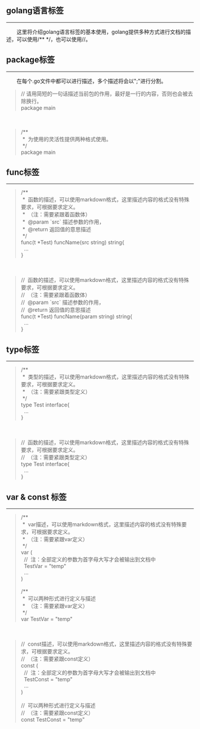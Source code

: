 
## golang语言标签
------
　　这里将介绍golang语言标签的基本使用，golang提供多种方式进行文档的描述，可以使用&#47;&#42;&#42; &#42;&#47;，也可以使用&#47;&#47;。


## package标签
------
　　在每个.go文件中都可以进行描述，多个描述将会以";"进行分割。

> &#47;&#47; 请用简短的一句话描述当前包的作用，最好是一行的内容，否则也会被去除换行。<br/>
> package main

　

> &#47;&#42;&#42;<br/>
> &nbsp;&#42;&nbsp;&nbsp;为使用的灵活性提供两种格式使用。<br/>
> &nbsp;&#42;&#47;<br/>
> package main


## func标签
------

> &#47;&#42;&#42;<br/>
> &nbsp;&#42;&nbsp;&nbsp;函数的描述，可以使用markdown格式，这里描述内容的格式没有特殊要求，可根据要求定义。<br/>
> &nbsp;&#42;&nbsp;&nbsp;（注：需要紧跟着函数体）<br/>
> &nbsp;&#42;&nbsp;&nbsp;@param &#96;src&#96; 描述参数的作用，<br/>
> &nbsp;&#42;&nbsp;&nbsp;@return 返回值的意思描述<br/>
> &nbsp;&#42;&#47;<br/>
> func(t &#42;Test) funcName(src string) string{<br/>
> &nbsp;&nbsp;...<br/>
> }<br/>

　

> &#47;&#47;&nbsp;&nbsp;函数的描述，可以使用markdown格式，这里描述内容的格式没有特殊要求，可根据要求定义。<br/>
> &#47;&#47;&nbsp;&nbsp;（注：需要紧跟着函数体）<br/>
> &#47;&#47;&nbsp;&nbsp;@param &#96;src&#96; 描述参数的作用，<br/>
> &#47;&#47;&nbsp;&nbsp;@return 返回值的意思描述<br/>
> func(t &#42;Test) funcName(param string) string{<br/>
> &nbsp;&nbsp;...<br/>
> }<br/>


## type标签
------

> &#47;&#42;&#42;<br/>
> &nbsp;&#42;&nbsp;&nbsp;类型的描述，可以使用markdown格式，这里描述内容的格式没有特殊要求，可根据要求定义。<br/>
> &nbsp;&#42;&nbsp;&nbsp;（注：需要紧跟类型定义）<br/>
> &nbsp;&#42;&#47;<br/>
> type Test interface{<br/>
> &nbsp;&nbsp;...<br/>
> }<br/>

　

> &#47;&#47;&nbsp;&nbsp;函数的描述，可以使用markdown格式，这里描述内容的格式没有特殊要求，可根据要求定义。<br/>
> &#47;&#47;&nbsp;&nbsp;（注：需要紧跟类型定义）<br/>
> type Test interface{<br/>
> &nbsp;&nbsp;...<br/>
> }<br/>


## var & const 标签
------

> &#47;&#42;&#42;<br/>
> &nbsp;&#42;&nbsp;&nbsp;var描述，可以使用markdown格式，这里描述内容的格式没有特殊要求，可根据要求定义。<br/>
> &nbsp;&#42;&nbsp;&nbsp;（注：需要紧跟var定义）<br/>
> &nbsp;&#42;&#47;<br/>
> var (<br/>
> &nbsp;&nbsp;&#47;&#47;&nbsp;&nbsp;注：全部定义的参数为首字母大写才会被输出到文档中<br/>
> &nbsp;&nbsp;TestVar = "temp"<br/>
> &nbsp;&nbsp;...<br/>
> )<br/>
> <br/>
> &#47;&#42;&#42;<br/>
> &nbsp;&#42;&nbsp;&nbsp;可以两种形式进行定义与描述<br/>
> &nbsp;&#42;&nbsp;&nbsp;（注：需要紧跟var定义）<br/>
> &nbsp;&#42;&#47;<br/>
> var TestVar = "temp"<br/>

　

> &#47;&#47;&nbsp;&nbsp;const描述，可以使用markdown格式，这里描述内容的格式没有特殊要求，可根据要求定义。<br/>
> &#47;&#47;&nbsp;&nbsp;（注：需要紧跟const定义）<br/>
> const (<br/>
> &nbsp;&nbsp;&#47;&#47;&nbsp;&nbsp;注：全部定义的参数为首字母大写才会被输出到文档中<br/>
> &nbsp;&nbsp;TestConst = "temp"<br/>
> &nbsp;&nbsp;...<br/>
> )<br/>
> <br/>
> &#47;&#47;&nbsp;&nbsp;可以两种形式进行定义与描述<br/>
> &#47;&#47;&nbsp;&nbsp;（注：需要紧跟const定义）<br/>
> const TestConst = "temp"<br/>




